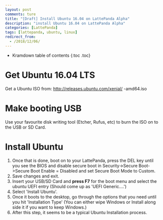 ```yaml
---
layout: post
comments: ture
title: "[Draft] Install Ubuntu 16.04 on LattePanda Alpha"
description: "install Ubuntu 16.04 on LattePanda Alpha"
categories: [LattePanda]
tags: [lattepanda, ubuntu, linux]
redirect_from:
  - /2018/12/06/
---
```


* Kramdown table of contents
{:toc .toc}

# Get Ubuntu 16.04 LTS
Get a Ubuntu ISO from: http://releases.ubuntu.com/xenial/ -amd64.iso
# Make booting USB
Use your favourite disk writing tool (Etcher, Rufus, etc) to burn the ISO on to the USB or SD Card.
# Install Ubuntu 
1. Once that is done, boot on to your LattePanda, press the DEL key until you see the BIOS and disable secure boot in Security->Secure Boot->Secure Boot Enable = Disabled and set Secure Boot Mode to Custom.
2. Save changes and exit.
2. Insert your USB/SD Card and **press F7** for the boot menu and select the ubuntu UEFI entry (Should come up as 'UEFI Generic....')
3. Select 'Install Ubuntu'.
4. Once it boots to the desktop, go through the options that you need until you hit 'Installation Type' (You can either wipe Windows or Install along side it if you want to keep Windows.)
5. After this step, it seems to be a typical Ubuntu Installation process.
